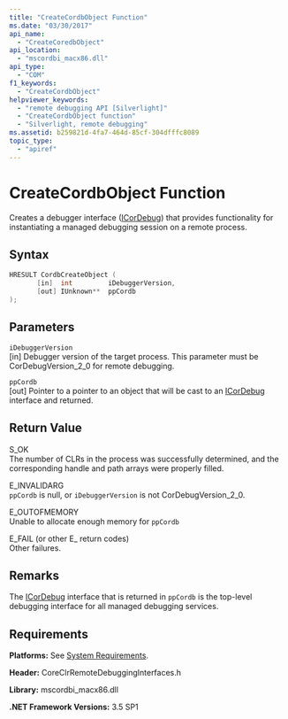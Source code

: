 ```yaml
---
title: "CreateCordbObject Function"
ms.date: "03/30/2017"
api_name: 
  - "CreateCoredbObject"
api_location: 
  - "mscordbi_macx86.dll"
api_type: 
  - "COM"
f1_keywords: 
  - "CreateCordbObject"
helpviewer_keywords: 
  - "remote debugging API [Silverlight]"
  - "CreateCordbObject function"
  - "Silverlight, remote debugging"
ms.assetid: b259821d-4fa7-464d-85cf-304dfffc8089
topic_type: 
  - "apiref"
---
```

# CreateCordbObject Function
Creates a debugger interface ([ICorDebug](icordebug-interface.md)) that provides functionality for instantiating a managed debugging session on a remote process.  
  
## Syntax  
  
```cpp  
HRESULT CordbCreateObject (  
       [in]  int         iDebuggerVersion,
       [out] IUnknown**  ppCordb  
);  
```  
  
## Parameters  
 `iDebuggerVersion`  
 [in] Debugger version of the target process. This parameter must be CorDebugVersion_2_0 for remote debugging.  
  
 `ppCordb`  
 [out] Pointer to a pointer to an object that will be cast to an [ICorDebug](icordebug-interface.md) interface and returned.  
  
## Return Value  
 S_OK  
 The number of CLRs in the process was successfully determined, and the corresponding handle and path arrays were properly filled.  
  
 E_INVALIDARG  
 `ppCordb` is null, or `iDebuggerVersion` is not CorDebugVersion_2_0.  
  
 E_OUTOFMEMORY  
 Unable to allocate enough memory for `ppCordb`  
  
 E_FAIL (or other E_ return codes)  
 Other failures.  
  
## Remarks  
 The [ICorDebug](icordebug-interface.md) interface that is returned in `ppCordb` is the top-level debugging interface for all managed debugging services.  
  
## Requirements  
 **Platforms:** See [System Requirements](../../get-started/system-requirements.md).  
  
 **Header:** CoreClrRemoteDebuggingInterfaces.h  
  
 **Library:** mscordbi_macx86.dll  
  
 **.NET Framework Versions:** 3.5 SP1
